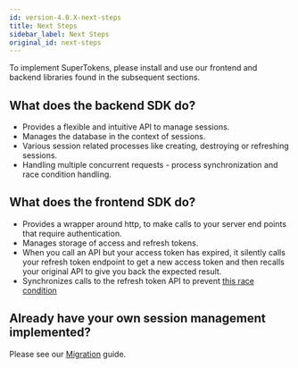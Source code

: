```yaml
---
id: version-4.0.X-next-steps
title: Next Steps
sidebar_label: Next Steps
original_id: next-steps
---
```


To implement SuperTokens, please install and use our frontend and backend libraries found in the subsequent sections.

## What does the backend SDK do?
- Provides a flexible and intuitive API to manage sessions.
- Manages the database in the context of sessions.
- Various session related processes like creating, destroying or refreshing sessions.
- Handling multiple concurrent requests - process synchronization and race condition handling.

## What does the frontend SDK do?
- Provides a wrapper around http, to make calls to your server end points that require authentication.
- Manages storage of access and refresh tokens.
- When you call an API but your access token has expired, it silently calls your refresh token endpoint to get a new access token and then recalls your original API to give you back the expected result.
- Synchronizes calls to the refresh token API to prevent <a href="https://medium.com/hackernoon/the-best-way-to-securely-manage-user-sessions-91f27eeef460#e81c" target="_blank">this race condition</a>

## Already have your own session management implemented?
Please see our [Migration](../migration/backend) guide.